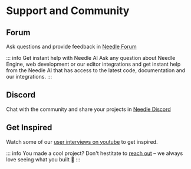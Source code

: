 # Support and Community

## Forum

Ask questions and provide feedback in [Needle Forum](https://forum.needle.tools)  

::: info Get instant help with Needle AI
Ask any question about Needle Engine, web development or our editor integrations and get instant help from the Needle AI that has access to the latest code, documentation and our integrations.
:::


## Discord

Chat with the community and share your projects in [Needle Discord](https://discord.needle.tools/?utm_source=needle_docs&utm_content=content)


## Get Inspired

Watch some of our [user interviews on youtube](https://www.youtube.com/playlist?list=PLJ4BaFFEGP1EOHCjYszc__d2yO7RkB-iw) to get inspired.

<video-embed src="https://www.youtube.com/watch?v=1KKfct3Zpcw" />


<video-embed src="https://www.youtube.com/watch?v=gZuC40Alr88" />


<video-embed src="https://www.youtube.com/watch?v=F6_buCHZhWk" />



::: info You made a cool project?
Don't hestitate to [reach out](mailto:hi@needle.tools) – we always love seeing what you built 💚 
:::
